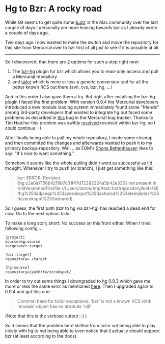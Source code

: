 # Hg to Bzr: A rocky road

While Git seems to get quite some [buzz](http://daringfireball.net/linked/2007/july#thu-19-git) in the Mac community over the last couple of days I personally am more leaning towards bzr as I already wrote a couple of days ago. 

Two days ago I now wanted to make the switch and move the repository for this site from Mercurial over to bzr first of all just to see if it is possible at all. 

-------------------------------

So I discovered, that there are 2 options for such a step right now:

1. The [bzr-hg](https://launchpad.net/bzr-hg) plugin for bzr which allows you to read-only access and pull a Mercurial repository
2. and [tailor](http://progetti.arstecnica.it/tailor) which is more or less a generic conversion tool for all the better known RCS out there (svn, cvs, bzr, hg, ...)

And in this order I also gave them a try. But right after installing the bzr-hg plugin I faced the first problem: With version 0.9.4 the Mercurial developers introduced a new module loading system immediately found some "friends" among 3rd-party developers that wanted to integrate hg but faced some problems as described in [this](http://www.selenic.com/mercurial/bts/issue605) bug in the Mercurial bug tracker. Thanks to Tim Hatcher this problem was swiftly [resolved](https://bugs.launchpad.net/bzr-hg/+bug/127181) resolved within bzr-hg, so I could continue :-)

After finally being able to pull my whole repository, I made some cleanup and then committed the changes and afterwards wanted to push it to my primary backup-repository. Well... as EGM's [Shane Bettenhausen](http://www.1up.com/do/my1Up?publicUserId=1002415) likes to say: "It's nice to want something."

Somehow it seems like the whole pulling didn't went as successful as I'd thought. Whenever I try to push (or branch), I just get something like this:

> bzr: ERROR: Revision {hg:c2e0a7156b4216b7c01f47d72382324a5b42e330} not present in KnitVersionedFile(file:///Users/zerok/tmp/test/.bzr/repository/knits/38/hg%253adjango%253azerokspot%253ashared%253atemplates%253azerokspot%253ashared).

So I guess, the first path (bzr to hg via bzr-hg) has reached a dead end for now. On to the next option: tailor

To make a long story short: No success on this front either. When I tried following config ...

	[project]
	source=hg:source
	target=bzr:target

	[bzr:target]
	repository=./target

	[hg:source]
	repository=/path/to/zerokspot/

In order to try out some things I downgraded to hg 0.9.3 which gave me more or less the same error as mentioned [here](http://progetti.arstecnica.it/tailor/ticket/102). Then I upgraded again to 0.9.4 and got this one:

>  Common base for tailor exceptions: 'bzr' is not a known VCS kind:
> 'module' object has no attribute 'util'

(Note that this is the verbose output ;-) )

So it seems that the problem here shifted from tailor not being able to play nicely with hg to not being able to even notice that it actually should support bzr (at least according to the docs).

